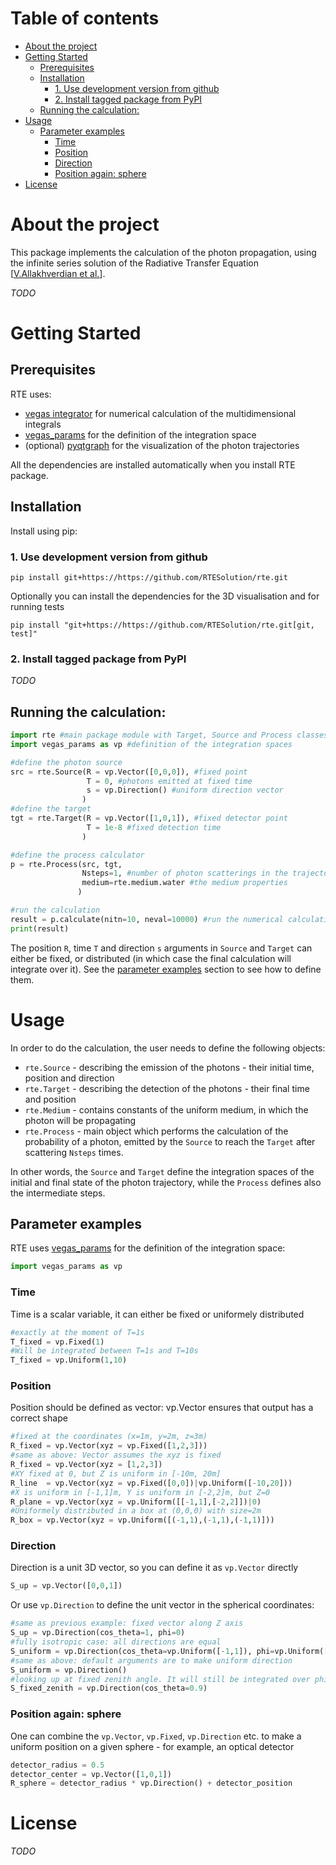 # Table of contents
<!-- TOC start (generated with https://github.com/derlin/bitdowntoc) -->

- [About the project](#about-the-project)
- [Getting Started](#getting-started)
   * [Prerequisites](#prerequisites)
   * [Installation](#installation)
      + [1. Use development version from github](#1-use-development-version-from-github)
      + [2. Install tagged package from PyPI](#2-install-tagged-package-from-pypi)
   * [Running the calculation:](#running-the-calculation)
- [Usage](#usage)
   * [Parameter examples](#parameter-examples)
      + [Time](#time)
      + [Position](#position)
      + [Direction](#direction)
      + [Position again: sphere](#position-again-sphere)
- [License](#license)

<!-- TOC end -->

# About the project

This package implements the calculation of the photon propagation, using the infinite series solution of the Radiative Transfer Equation [[V.Allakhverdian et al.]()].

*TODO*

# Getting Started

## Prerequisites

RTE uses:
* [vegas integrator](https://vegas.readthedocs.io) for numerical calculation of the multidimensional integrals
* [vegas_params](https://github.com/RTESolution/vegas_params) for the definition of the integration space
* (optional) [pyqtgraph](https://www.pyqtgraph.org) for the visualization of the photon trajectories

All the dependencies are installed automatically when you install RTE package.

## Installation

Install using pip:

### 1. Use development version from github
```shell
pip install git+https://https://github.com/RTESolution/rte.git
```
Optionally you can install the dependencies for the 3D visualisation and for running tests
```shell
pip install "git+https://https://github.com/RTESolution/rte.git[git, test]"
```
### 2. Install tagged package from PyPI
*TODO*



## Running the calculation:

```python
import rte #main package module with Target, Source and Process classes
import vegas_params as vp #definition of the integration spaces

#define the photon source
src = rte.Source(R = vp.Vector([0,0,0]), #fixed point
                 T = 0, #photons emitted at fixed time 
                 s = vp.Direction() #uniform direction vector
                )
#define the target
tgt = rte.Target(R = vp.Vector([1,0,1]), #fixed detector point
                 T = 1e-8 #fixed detection time
                )

#define the process calculator
p = rte.Process(src, tgt, 
                Nsteps=1, #number of photon scatterings in the trajectory
                medium=rte.medium.water #the medium properties
               )

#run the calculation
result = p.calculate(nitn=10, neval=10000) #run the numerical calculation using the `vegas` integrator
print(result)
```
The position `R`, time `T` and direction `s` arguments in `Source` and `Target` can either be fixed, or distributed (in which case the final calculation will integrate over it). 
See the [parameter examples](#parameter-examples) section to see how to define them.

# Usage

In order to do the calculation, the user needs to define the following objects:

* `rte.Source` - describing the emission of the photons - their initial time, position and direction
* `rte.Target` - describing the detection of the photons - their final time and position
* `rte.Medium` - contains constants of the uniform medium, in which the photon will be propagating
* `rte.Process` - main object which performs the calculation of the probability of a photon, emitted by the `Source` to reach the `Target` after scattering `Nsteps` times.

In other words, the `Source` and `Target` define the integration spaces of the initial and final state of the photon trajectory, while the `Process` defines also the intermediate steps.

## Parameter examples
RTE uses [vegas_params](https://github.com/RTESolution/vegas_params) for the definition of the integration space:
```python
import vegas_params as vp
```
### Time
Time is a scalar variable, it can either be fixed or uniformely distributed
```python
#exactly at the moment of T=1s
T_fixed = vp.Fixed(1)
#Will be integrated between T=1s and T=10s
T_fixed = vp.Uniform(1,10)
```
### Position
Position should be defined as vector: vp.Vector ensures that output has a correct shape
```python
#fixed at the coordinates (x=1m, y=2m, z=3m)
R_fixed = vp.Vector(xyz = vp.Fixed([1,2,3])) 
#same as above: Vector assumes the xyz is fixed
R_fixed = vp.Vector(xyz = [1,2,3])  
#XY fixed at 0, but Z is uniform in [-10m, 20m]
R_line  = vp.Vector(xyz = vp.Fixed([0,0])|vp.Uniform([-10,20])) 
#X is uniform in [-1,1]m, Y is uniform in [-2,2]m, but Z=0 
R_plane = vp.Vector(xyz = vp.Uniform([[-1,1],[-2,2]])|0) 
#Uniformely distributed in a box at (0,0,0) with size=2m
R_box = vp.Vector(xyz = vp.Uniform([(-1,1),(-1,1),(-1,1)])) 
```
### Direction
Direction is a unit 3D vector, so you can define it as `vp.Vector` directly
```python
S_up = vp.Vector([0,0,1]) 
```
Or use `vp.Direction` to define the unit vector in the spherical coordinates:
```python
#same as previous example: fixed vector along Z axis
S_up = vp.Direction(cos_theta=1, phi=0)
#fully isotropic case: all directions are equal
S_uniform = vp.Direction(cos_theta=vp.Uniform([-1,1]), phi=vp.Uniform([0,2*np.pi]))
#same as above: default arguments are to make uniform direction
S_uniform = vp.Direction()
#looking up at fixed zenith angle. It will still be integrated over phi=[0, 2*pi]
S_fixed_zenith = vp.Direction(cos_theta=0.9) 
```
### Position again: sphere
One can combine the `vp.Vector`, `vp.Fixed`, `vp.Direction` etc. to make a uniform position on a given sphere - for example, an optical detector
```python
detector_radius = 0.5
detector_center = vp.Vector([1,0,1])
R_sphere = detector_radius * vp.Direction() + detector_position
```

# License

*TODO*





